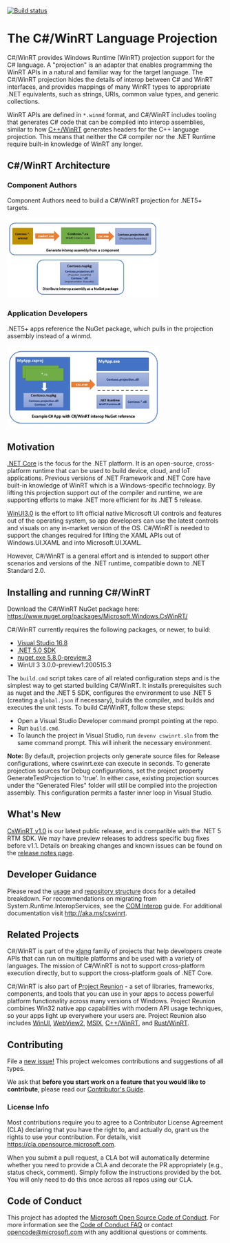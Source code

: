 [![Build status](https://dev.azure.com/microsoft/Dart/_apis/build/status/cswinrt%20Nuget)](https://dev.azure.com/microsoft/Dart/_build/latest?definitionId=45187)

# The C#/WinRT Language Projection

C#/WinRT provides Windows Runtime (WinRT) projection support for the C# language. A "projection" is an adapter that enables programming the WinRT APIs in a natural and familiar way for the target language. The C#/WinRT projection hides the details of interop between C# and WinRT interfaces, and provides mappings of many WinRT types to appropriate .NET equivalents, such as strings, URIs, common value types, and generic collections.  

WinRT APIs are defined in `*.winmd` format, and C#/WinRT includes tooling that generates C# code that can be compiled into interop assemblies, similar to how [C++/WinRT](https://github.com/Microsoft/cppwinrt) generates headers for the C++ language projection. This means that neither the C# compiler nor the .NET Runtime require built-in knowledge of WinRT any longer.

## C#/WinRT Architecture

### Component Authors

Component Authors need to build a C#/WinRT projection for .NET5+ targets.

<img alt="Creating projection"
    src="docs/images/Diagram_CreateProjection.jpg"
    width="70%" height="50%">

### Application Developers

.NET5+ apps reference the NuGet package, which pulls in the projection assembly instead of a winmd.

<img alt = "Adding projection"
    src="docs/images/Diagram_AddProjection.jpg"
    width="70%" height="50%">

## Motivation

[.NET Core](https://docs.microsoft.com/en-us/dotnet/core/) is the focus for the .NET platform. It is an open-source, cross-platform runtime that can be used to build device, cloud, and IoT applications. Previous versions of .NET Framework and .NET Core have built-in knowledge of WinRT which is a Windows-specific technology. By lifting this projection support out of the compiler and runtime, we are supporting efforts to make .NET more efficient for its .NET 5 release. 

[WinUI3.0](https://github.com/Microsoft/microsoft-ui-xaml) is the effort to lift official native Microsoft UI controls and features out of the operating system, so app developers can use the latest controls and visuals on any in-market version of the OS. C#/WinRT is needed to support the changes required for lifting the XAML APIs out of Windows.UI.XAML and into Microsoft.UI.XAML.

However, C#/WinRT is a general effort and is intended to support other scenarios and versions of the .NET runtime, compatible down to .NET Standard 2.0.

## Installing and running C#/WinRT

Download the C#/WinRT NuGet package here: https://www.nuget.org/packages/Microsoft.Windows.CsWinRT/

C#/WinRT currently requires the following packages, or newer, to build:

- [Visual Studio 16.8](https://visualstudio.microsoft.com/downloads/) 
- [.NET 5.0 SDK](https://dotnet.microsoft.com/download/dotnet/5.0) 
- [nuget.exe 5.8.0-preview.3](https://www.nuget.org/downloads)
- WinUI 3 3.0.0-preview1.200515.3

The `build.cmd` script takes care of all related configuration steps and is the simplest way to get started building C#/WinRT. It installs prerequisites such as nuget and the .NET 5 SDK, configures the environment to use .NET 5 (creating a `global.json` if necessary), builds the compiler, and builds and executes the unit tests. To build C#/WinRT, follow these steps: 

- Open a Visual Studio Developer command prompt pointing at the repo.
- Run `build.cmd`. 
- To launch the project in Visual Studio, run `devenv cswinrt.sln` from the same command prompt. This will inherit the necessary environment.

**Note:**  By default, projection projects only generate source files for Release configurations, where cswinrt.exe can execute in seconds.  To generate projection sources for Debug configurations, set the project property GenerateTestProjection to 'true'.  In either case, existing projection sources under the "Generated Files" folder will still be compiled into the projection assembly.  This configuration permits a faster inner loop in Visual Studio.

## What's New

[CsWinRT v1.0](https://github.com/microsoft/CsWinRT/releases/tag/1.0.1.201020.1) is our latest public release, and is compatible with the .NET 5 RTM SDK. We may have preview releases to address specific bug fixes before v1.1. Details on breaking changes and known issues can be found on the [release notes page](https://github.com/microsoft/CsWinRT/releases).

## Developer Guidance

Please read the [usage](USAGE.md) and [repository structure](STRUCTURE.md) docs for a detailed breakdown. For recommendations on migrating from System.Runtime.InteropServices, see the [COM Interop](docs/interop.md) guide. For additional documentation visit <http://aka.ms/cswinrt>.

## Related Projects

C#/WinRT is part of the [xlang](https://github.com/microsoft/xlang) family of projects that help developers create APIs that can run on multiple platforms and be used with a variety of languages. The mission of C#/WinRT is not to support cross-platform execution directly, but to support the cross-platform goals of .NET Core. 

C#/WinRT is also part of [Project Reunion](https://github.com/microsoft/ProjectReunion) - a set of libraries, frameworks, components, and tools that you can use in your apps to access powerful platform functionality across many versions of Windows. Project Reunion combines Win32 native app capabilities with modern API usage techniques, so your apps light up everywhere your users are. Project Reunion also includes [WinUI](https://docs.microsoft.com/en-us/windows/apps/winui/), [WebView2](https://docs.microsoft.com/en-us/microsoft-edge/webview2/), [MSIX](https://docs.microsoft.com/en-us/windows/msix/overview), [C++/WinRT](https://github.com/microsoft/CppWinRT/), and [Rust/WinRT](https://github.com/microsoft/winrt-rs).

## Contributing

File a [new issue!](https://github.com/microsoft/CsWinRT/issues/new) This project welcomes contributions and suggestions of all types.

We ask that **before you start work on a feature that you would like to contribute**, please read our [Contributor's Guide](CONTRIBUTING.md). 

### License Info

Most contributions require you to agree to a
Contributor License Agreement (CLA) declaring that you have the right to, and actually do, grant us
the rights to use your contribution. For details, visit https://cla.opensource.microsoft.com.

When you submit a pull request, a CLA bot will automatically determine whether you need to provide a CLA and decorate the PR appropriately (e.g., status check, comment). Simply follow the instructions provided by the bot. You will only need to do this once across all repos using our CLA.

## Code of Conduct

This project has adopted the [Microsoft Open Source Code of Conduct](https://opensource.microsoft.com/codeofconduct/).
For more information see the [Code of Conduct FAQ](https://opensource.microsoft.com/codeofconduct/faq/) or
contact [opencode@microsoft.com](mailto:opencode@microsoft.com) with any additional questions or comments.
